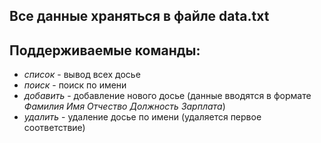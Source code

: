 ## Все данные храняться в файле data.txt
## Поддерживаемые команды:
* *список* - вывод всех досье
* *поиск* - поиск по имени
* *добавить* - добавление нового досье (данные вводятся в формате *Фамилия Имя Отчество Должность Зарплата*)
* *удалить* - удаление досье по имени (удаляется первое соответствие)